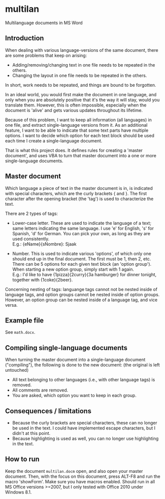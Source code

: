 # multilan
Multilanguage documents in MS Word

## Introduction
When dealing with various language-versions of the same document, there are some problems that keep on arising:
-	Adding/removing/changing text in one file needs to be repeated in the others.
-	Changing the layout in one file needs to be repeated in the others.  

In short, work needs to be repeated, and things are bound to be forgotten. 

In an ideal world, you would first make the document in one language, and only when you are absolutely positive that it's the way it will stay, would you translate them. However, this is often impossible, especially when the document is 'alive' and gets various updates throughout its lifetime.

Because of this problem, I want to keep all information (all languages) in one file, and extract single-language versions from it. 
As an additional feature, I want to be able to indicate that some text parts have multiple options. I want to decide which option for each text block should be used each time I create a single-language document.

That is what this project does. It defines rules for creating a 'master document', and uses VBA to turn that master document into a one or more single-language documents.

## Master document
Which language a piece of text in the master document is in, is indicated with special characters, which are the curly brackets { and }. The first character after the opening bracket (the 'tag') is used to characterize the text. 

There are 2 types of tags:

- Lower-case letter. These are used to indicate the language of a text; same letters indicating the same language. I use 'e' for English, 's' for Spanish, 'd' for German. You can pick your own, as long as they are used consistently.  
E.g.: {eName}{sNombre}: Sjaak

- Number. This is used to indicate various 'options', of which only one should end up in the final document. The first must be 1, then 2, etc. There can be 5 options for each given text block (an 'option group'). When starting a new option group, simply start with 1 again.  
E.g.: I'd like to have {1pizza}{2curry}{3a hamburger} for dinner tonight, together with {1coke}{2beer}.

Concerning nesting of tags: languange tags cannot not be nested inside of language tags, and option groups cannot be nested inside of option groups. However, an option group can be nested inside of a language tag, and vice versa. 

## Example file
See `math.docx`.

## Compiling single-language documents
When turning the master document into a single-language document ("compiling"), the following is done to the new document: (the original is left untouched)
*	All text belonging to other languages (i.e., with other language tags) is removed.
*	All comments are removed.
*	You are asked, which option you want to keep in each group.

## Consequences / limitations
*	Because the curly brackets are special characters, these can no longer be used in the text. I could have implemented escape characters, but I didn't at this point.
*	Because highlighting is used as well, you can no longer use highlighting in the text.

## How to run
Keep the document `multilan.docm` open, and also open your master document. Then, with the focus on this document, press ALT-F8 and run the macro 'showForm'. Make sure you have macros enabled. Should run in all MS Office versions >=2007, but I only tested with Office 2010 under Windows 8.1. 
